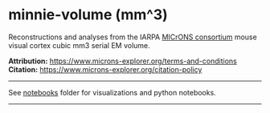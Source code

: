 # minnie-volume (mm^3)
Reconstructions and analyses from the IARPA [MICrONS consortium](https://www.iarpa.gov/research-programs/microns) mouse visual cortex cubic mm3 serial EM volume.

**Attribution:** https://www.microns-explorer.org/terms-and-conditions<br>
**Citation:** https://www.microns-explorer.org/citation-policy<br>

***

See [notebooks](https://github.com/shandran/minnie-volume/tree/main/notebooks) folder for visualizations and python notebooks.

***
